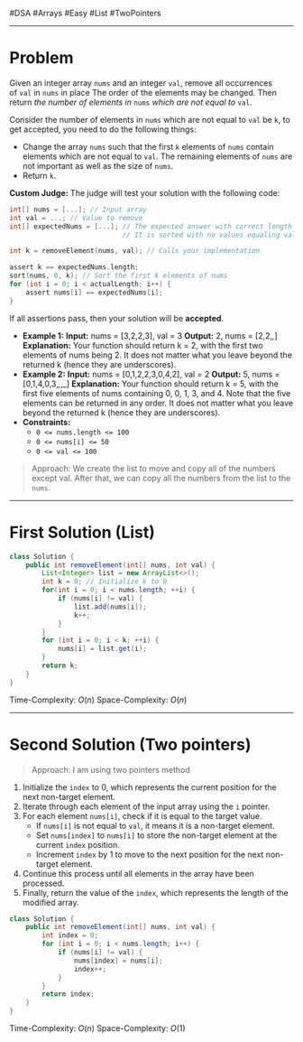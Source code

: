 #DSA #Arrays #Easy #List #TwoPointers 
___
# Problem
Given an integer array `nums` and an integer `val`, remove all occurrences of `val` in `nums` in place The order of the elements may be changed. Then return _the number of elements in_ `nums` _which are not equal to_ `val`.

Consider the number of elements in `nums` which are not equal to `val` be `k`, to get accepted, you need to do the following things:
- Change the array `nums` such that the first `k` elements of `nums` contain elements which are not equal to `val`. The remaining elements of `nums` are not important as well as the size of `nums`.
- Return `k`.

**Custom Judge:**
The judge will test your solution with the following code:
```C
int[] nums = [...]; // Input array
int val = ...; // Value to remove
int[] expectedNums = [...]; // The expected answer with correct length.
                            // It is sorted with no values equaling val.

int k = removeElement(nums, val); // Calls your implementation

assert k == expectedNums.length;
sort(nums, 0, k); // Sort the first k elements of nums
for (int i = 0; i < actualLength; i++) {
    assert nums[i] == expectedNums[i];
}
```
If all assertions pass, then your solution will be **accepted**.
- **Example 1:**
**Input:** nums = [3,2,2,3], val = 3
**Output:** 2, nums = [2,2,_,_]
**Explanation:** Your function should return k = 2, with the first two elements of nums being 2.
It does not matter what you leave beyond the returned k (hence they are underscores).
- **Example 2:**
**Input:** nums = [0,1,2,2,3,0,4,2], val = 2
**Output:** 5, nums = [0,1,4,0,3,_,_,_]
**Explanation:** Your function should return k = 5, with the first five elements of nums containing 0, 0, 1, 3, and 4.
Note that the five elements can be returned in any order.
It does not matter what you leave beyond the returned k (hence they are underscores).
- **Constraints:**
	- `0 <= nums.length <= 100`
	- `0 <= nums[i] <= 50`
	- `0 <= val <= 100`

> Approach:
> We create the list to move and copy all of the numbers except val. After that, we can copy all the numbers from the list to the `nums`.

___
# First Solution (List)
```Java
class Solution {
    public int removeElement(int[] nums, int val) {
        List<Integer> list = new ArrayList<>();
        int k = 0; // Initialize k to 0
        for(int i = 0; i < nums.length; ++i) {
            if (nums[i] != val) {
                list.add(nums[i]);
                k++;
            }
        }
        for (int i = 0; i < k; ++i) {
            nums[i] = list.get(i);
        }
        return k;
    }
}
```
Time-Complexity: $O(n)$
Space-Complexity: $O(n)$
___
# Second Solution (Two pointers)
>Approach: I am using two pointers method
1. Initialize the `index` to 0, which represents the current position for the next non-target element.
2. Iterate through each element of the input array using the `i` pointer.
3. For each element `nums[i]`, check if it is equal to the target value.
    - If `nums[i]` is not equal to `val`, it means it is a non-target element.
    - Set `nums[index]` to `nums[i]` to store the non-target element at the current `index` position.
    - Increment `index` by 1 to move to the next position for the next non-target element.
4. Continue this process until all elements in the array have been processed.
5. Finally, return the value of the `index`, which represents the length of the modified array.
```java
class Solution {
    public int removeElement(int[] nums, int val) {
        int index = 0;
        for (int i = 0; i < nums.length; i++) {
            if (nums[i] != val) {
                nums[index] = nums[i];
                index++;
            }
        }
        return index;
    }
}
```
Time-Complexity: $O(n)$
Space-Complexity: $O(1)$